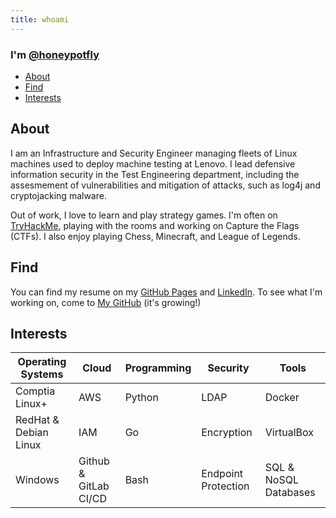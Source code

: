 ```yaml
---
title: whoami
---
```


### I'm [@honeypotfly](https://github.com/honeypotfly)

- [About](#about)
- [Find](#find)
- [Interests](#interests)

## About
I am an Infrastructure and Security Engineer managing fleets of Linux machines used to deploy machine testing at Lenovo. I lead defensive information security in the Test Engineering department, including the assesmement of vulnerabilities and mitigation of attacks, such as log4j and cryptojacking malware.

Out of work, I love to learn and play strategy games. I'm often on [TryHackMe](https://tryhackme.com/p/honeypotfly), playing with the rooms and working on Capture the Flags (CTFs). I also enjoy playing Chess, Minecraft, and League of Legends.

## Find
You can find my resume on my [GitHub Pages](https://honeypotfly.github.io/Resume/) and [LinkedIn](https://www.linkedin.com/in/tarik-dahnoun-innovate/). To see what I'm working on, come to [My GitHub](https://github.com/honeypotfly) (it's growing!)

## Interests

| Operating Systems              | Cloud                 | Programming           | Security              | Tools                 |   
| -------------------------------| ----------------------| ----------------------| ----------------------| ----------------------|
| Comptia Linux+                 | AWS                   | Python                | LDAP                  | Docker                |
| RedHat & Debian Linux          | IAM                   | Go                    | Encryption            | VirtualBox            |
| Windows                        | Github & GitLab CI/CD | Bash                  | Endpoint Protection   | SQL & NoSQL Databases |
